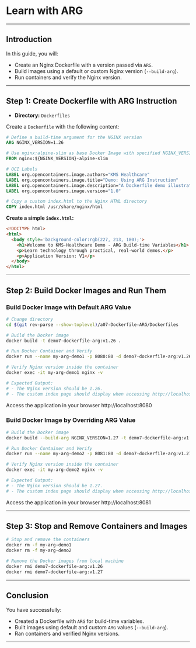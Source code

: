 # Learn with ARG

---

## Introduction

In this guide, you will:

- Create an Nginx Dockerfile with a version passed via `ARG`.
- Build images using a default or custom Nginx version (`--build-arg`).
- Run containers and verify the Nginx version.

---

## Step 1: Create Dockerfile with ARG Instruction

- **Directory:** `Dockerfiles`

Create a `Dockerfile` with the following content:

```dockerfile
# Define a build-time argument for the NGINX version
ARG NGINX_VERSION=1.26

# Use nginx:alpine-slim as base Docker Image with specified NGINX_VERSION
FROM nginx:${NGINX_VERSION}-alpine-slim

# OCI Labels
LABEL org.opencontainers.image.authors="KMS Healthcare"
LABEL org.opencontainers.image.title="Demo: Using ARG Instruction"
LABEL org.opencontainers.image.description="A Dockerfile demo illustrating the ARG instruction"
LABEL org.opencontainers.image.version="1.0"

# Copy a custom index.html to the Nginx HTML directory
COPY index.html /usr/share/nginx/html
```

**Create a simple `index.html`:**

```html
<!DOCTYPE html>
<html>
  <body style='background-color:rgb(227, 213, 180);'>
    <h1>Welcome to KMS-Healthcare Demo - ARG Build-time Variables</h1>
    <p>Learn technology through practical, real-world demos.</p>
    <p>Application Version: V1</p>
  </body>
</html>

```

---

## Step 2: Build Docker Images and Run Them

### Build Docker Image with Default ARG Value

```bash
# Change directory
cd $(git rev-parse --show-toplevel)/a07-Dockerfile-ARG/Dockerfiles

# Build the Docker image
docker build -t demo7-dockerfile-arg:v1.26 .

# Run Docker Container and Verify
docker run --name my-arg-demo1 -p 8080:80 -d demo7-dockerfile-arg:v1.26

# Verify Nginx version inside the container
docker exec -it my-arg-demo1 nginx -v

# Expected Output:
# - The Nginx version should be 1.26.
# - The custom index page should display when accessing http://localhost:8080.
```

Access the application in your browser http://localhost:8080

### Build Docker Image by Overriding ARG Value

```bash
# Build the Docker image
docker build --build-arg NGINX_VERSION=1.27 -t demo7-dockerfile-arg:v1.27 .

# Run Docker Container and Verify
docker run --name my-arg-demo2 -p 8081:80 -d demo7-dockerfile-arg:v1.27

# Verify Nginx version inside the container
docker exec -it my-arg-demo2 nginx -v

# Expected Output:
# - The Nginx version should be 1.27.
# - The custom index page should display when accessing http://localhost:8081.
```

Access the application in your browser http://localhost:8081

---

## Step 3: Stop and Remove Containers and Images

```bash
# Stop and remove the containers
docker rm -f my-arg-demo1
docker rm -f my-arg-demo2

# Remove the Docker images from local machine
docker rmi demo7-dockerfile-arg:v1.26
docker rmi demo7-dockerfile-arg:v1.27
```

---

## Conclusion

You have successfully:

- Created a Dockerfile with `ARG` for build-time variables.
- Built images using default and custom `ARG` values (`--build-arg`).
- Ran containers and verified Nginx versions.

---
